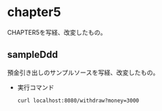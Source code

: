 # chapter5

CHAPTER5を写経、改変したもの。

## sampleDdd

預金引き出しのサンプルソースを写経、改変したもの。

* 実行コマンド

    ```
    curl localhost:8080/withdraw?money=3000
    ```
